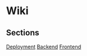 # Wiki

## Sections

[Deployment](./deployment.md)
[Backend](./backend.md)
[Frontend](./frontend.md)
